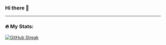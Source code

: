 ### Hi there 👋

<!--
**rntvilela/rntvilela** is a ✨ _special_ ✨ repository because its `README.md` (this file) appears on your GitHub profile.

Here are some ideas to get you started:

- 🔭 I’m currently working on ...
- 🌱 I’m currently learning ...
- 👯 I’m looking to collaborate on ...
- 🤔 I’m looking for help with ...
- 💬 Ask me about ...
- 📫 How to reach me: ...
- 😄 Pronouns: ...
- ⚡ Fun fact: ...
-->

---

### :fire: My Stats:

[![GitHub Streak](http://github-readme-streak-stats.herokuapp.com?user=rntvilela&theme=dark&background=212529)](https://git.io/streak-stats)
